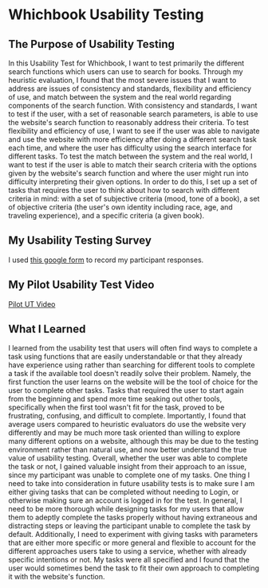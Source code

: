 # Whichbook Usability Testing

## The Purpose of Usability Testing

In this Usability Test for Whichbook, I want to test primarily the different search functions which users can use to search for books. Through my heuristic evaluation, I found that the most severe issues that I want to address are issues of consistency and standards, flexibility and efficiency of use, and match between the system and the real world regarding components of the search function. With consistency and standards, I want to test if the user, with a set of reasonable search parameters, is able to use the website's search function to reasonably address their criteria. To test flexibility and efficiency of use, I want to see if the user was able to navigate and use the website with more efficiency after doing a different search task each time, and where the user has difficulty using the search interface for different tasks. To test the match between the system and the real world, I want to test if the user is able to match their search criteria with the options given by the website's search function and where the user might run into difficulty interpreting their given options. In order to do this, I set up a set of tasks that requires the user to think about how to search with different criteria in mind: with a set of subjective criteria (mood, tone of a book), a set of objective criteria (the user's own identity including race, age, and traveling experience), and a specific criteria (a given book). 



## My Usability Testing Survey

I used [this google form](https://docs.google.com/forms/d/e/1FAIpQLScjKX0T_oYRlPlMeyCh8IA-tVHTIQBd-D7jDR7QQzuD3_rHeg/viewform?usp=sf_link) to record my participant responses.



## My Pilot Usability Test Video

[Pilot UT Video](https://youtu.be/CUWwOq3jBgU)



## What I Learned

I learned from the usability test that users will often find ways to complete a task using functions that are easily understandable or that they already have experience using rather than searching for different tools to complete a task if the available tool doesn't readily solve their problem. Namely, the first function the user learns on the website will be the tool of choice for the user to complete other tasks. Tasks that required the user to start again from the beginning and spend more time seaking out other tools, specifically when the first tool wasn't fit for the task, proved to be frustrating, confusing, and difficult to complete. Importantly, I found that average users compared to heuristic evaluators do use the website very differently and may be much more task oriented than willing to explore many different options on a website, although this may be due to the testing environment rather than natural use, and now better understand the true value of usability testing. Overall, whether the user was able to complete the task or not, I gained valuable insight from their approach to an issue, since my participant was unable to complete one of my tasks. One thing I need to take into consideration in future usability tests is to make sure I am either giving tasks that can be completed without needing to Login, or otherwise making sure an account is logged in for the test. In general, I need to be more thorough while designing tasks for my users that allow them to adeptly complete the tasks properly without having extraneous and distracting steps or leaving the participant unable to complete the task by default. Additionally, I need to experiment with giving tasks with parameters that are either more specific or more general and flexible to account for the different approaches users take to using a service, whether with already specific intentions or not. My tasks were all specified and I found that the user would sometimes bend the task to fit their own approach to completing it with the website's function.
